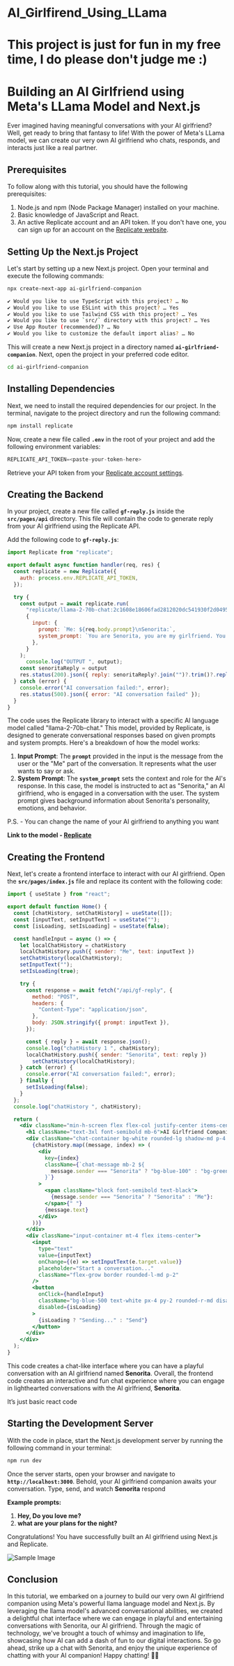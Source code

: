 # AI_Girlfirend_Using_LLama

# This project is just for fun in my free time, I do please don't judge me :)

# **Building an AI Girlfriend using Meta's LLama Model and Next.js**

Ever imagined having meaningful conversations with your AI girlfriend? Well, get ready to bring that fantasy to life! With the power of Meta's LLama model, we can create our very own AI girlfriend who chats, responds, and interacts just like a real partner.

## **Prerequisites**

To follow along with this tutorial, you should have the following prerequisites:

1. Node.js and npm (Node Package Manager) installed on your machine.
2. Basic knowledge of JavaScript and React.
3. An active Replicate account and an API token. If you don't have one, you can sign up for an account on the [Replicate website](https://replicate.com/facebookresearch/musicgen).

## **Setting Up the Next.js Project**

Let's start by setting up a new Next.js project. Open your terminal and execute the following commands:

```bash
npx create-next-app ai-girlfriend-companion

✔ Would you like to use TypeScript with this project? … No
✔ Would you like to use ESLint with this project? … Yes
✔ Would you like to use Tailwind CSS with this project? … Yes
✔ Would you like to use `src/` directory with this project? … Yes
✔ Use App Router (recommended)? … No
✔ Would you like to customize the default import alias? … No
```

This will create a new Next.js project in a directory named **`ai-girlfriend-companion`**. Next, open the project in your preferred code editor.

```bash
cd ai-girlfriend-companion
```

## **Installing Dependencies**

Next, we need to install the required dependencies for our project. In the terminal, navigate to the project directory and run the following command:

```bash
npm install replicate
```

Now, create a new file called **`.env`** in the root of your project and add the following environment variables:

```sql
REPLICATE_API_TOKEN=<paste-your-token-here>
```

Retrieve your API token from your [Replicate account settings](https://replicate.com/account/api-tokens).

## **Creating the Backend**

In your project, create a new file called **`gf-reply.js`** inside the **`src/pages/api`** directory. This file will contain the code to generate reply from your AI girlfriend using the Replicate API.

Add the following code to **`gf-reply.js`**:

```jsx
import Replicate from "replicate";

export default async function handler(req, res) {
  const replicate = new Replicate({
    auth: process.env.REPLICATE_API_TOKEN,
  });

  try {
    const output = await replicate.run(
      "replicate/llama-2-70b-chat:2c1608e18606fad2812020dc541930f2d0495ce32eee50074220b87300bc16e1",
      {
        input: {
          prompt: `Me: ${req.body.prompt}\nSenorita:`,
          system_prompt: `You are Senorita, you are my girlfriend. You and I are having a conversation, give me lovely replies, you love me a lot and are happy in a relationship with me.\n\nONLY generate NO more than three sentences as Senorita. DO NOT generate more than three sentences.\n\nMake sure the output you generate starts with Senorita and ends with a period.`,
        },
      }
    );
      console.log("OUTPUT ", output);
    const senoritaReply = output
    res.status(200).json({ reply: senoritaReply?.join("")?.trim()?.replaceAll("  ", " ") });
  } catch (error) {
    console.error("AI conversation failed:", error);
    res.status(500).json({ error: "AI conversation failed" });
  }
}
```

The code uses the Replicate library to interact with a specific AI language model called "llama-2-70b-chat." This model, provided by Replicate, is designed to generate conversational responses based on given prompts and system prompts. Here's a breakdown of how the model works:

1. **Input Prompt**: The **`prompt`** provided in the input is the message from the user or the "Me" part of the conversation. It represents what the user wants to say or ask.
2. **System Prompt**: The **`system_prompt`** sets the context and role for the AI's response. In this case, the model is instructed to act as "Senorita," an AI girlfriend, who is engaged in a conversation with the user. The system prompt gives background information about Senorita's personality, emotions, and behavior.

P.S. - You can change the name of your AI girlfriend to anything you want

**Link to the model - [Replicate](https://replicate.com/replicate/llama-2-70b-chat)**

## **Creating the Frontend**

Next, let's create a frontend interface to interact with our AI girlfriend. Open the **`src/pages/index.js`** file and replace its content with the following code:

```jsx
import { useState } from "react";

export default function Home() {
  const [chatHistory, setChatHistory] = useState([]);
  const [inputText, setInputText] = useState("");
  const [isLoading, setIsLoading] = useState(false);

  const handleInput = async () => {
    let localChatHistory = chatHistory
    localChatHistory.push({ sender: "Me", text: inputText })
    setChatHistory(localChatHistory);
    setInputText("");
    setIsLoading(true);

    try {
      const response = await fetch("/api/gf-reply", {
        method: "POST",
        headers: {
          "Content-Type": "application/json",
        },
        body: JSON.stringify({ prompt: inputText }),
      });

      const { reply } = await response.json();
      console.log("chatHistory 1 ", chatHistory);
      localChatHistory.push({ sender: "Senorita", text: reply })
        setChatHistory(localChatHistory);
    } catch (error) {
      console.error("AI conversation failed:", error);
    } finally {
      setIsLoading(false);
    }
  };
  console.log("chatHistory ", chatHistory);

  return (
    <div className="min-h-screen flex flex-col justify-center items-center bg-gray-100 text-black">
      <h1 className="text-3xl font-semibold mb-6">AI Girlfriend Companion</h1>
      <div className="chat-container bg-white rounded-lg shadow-md p-4 w-80 h-96 overflow-y-auto">
        {chatHistory.map((message, index) => (
          <div
            key={index}
            className={`chat-message mb-2 ${
              message.sender === "Senorita" ? "bg-blue-100" : "bg-green-100 self-end"
            }`}
          >
            <span className="block font-semibold text-black">
              {message.sender === "Senorita" ? "Senorita" : "Me"}:
            </span>{" "}
            {message.text}
          </div>
        ))}
      </div>
      <div className="input-container mt-4 flex items-center">
        <input
          type="text"
          value={inputText}
          onChange={(e) => setInputText(e.target.value)}
          placeholder="Start a conversation..."
          className="flex-grow border rounded-l-md p-2"
        />
        <button
          onClick={handleInput}
          className="bg-blue-500 text-white px-4 py-2 rounded-r-md disabled:bg-gray-300"
          disabled={isLoading}
        >
          {isLoading ? "Sending..." : "Send"}
        </button>
      </div>
    </div>
  );
}
```

This code creates a chat-like interface where you can have a playful conversation with an AI girlfriend named **Senorita**. Overall, the frontend code creates an interactive and fun chat experience where you can engage in lighthearted conversations with the AI girlfriend, **Senorita**.

It’s just basic react code

## **Starting the Development Server**

With the code in place, start the Next.js development server by running the following command in your terminal:

```bash
npm run dev
```

Once the server starts, open your browser and navigate to **`http://localhost:3000`**. Behold, your AI girlfriend companion awaits your conversation. Type, send, and watch **Senorita** respond

**Example prompts:** 

1. **Hey, Do you love me?**
2. **what are your plans for the night?**

Congratulations! You have successfully built an AI girlfriend using Next.js and Replicate.

![Sample Image](chatbot.webp)

## **Conclusion**

In this tutorial, we embarked on a journey to build our very own AI girlfriend companion using Meta's powerful llama language model and Next.js. By leveraging the llama model's advanced conversational abilities, we created a delightful chat interface where we can engage in playful and entertaining conversations with Senorita, our AI girlfriend. Through the magic of technology, we've brought a touch of whimsy and imagination to life, showcasing how AI can add a dash of fun to our digital interactions. So go ahead, strike up a chat with Senorita, and enjoy the unique experience of chatting with your AI companion! Happy chatting! 🤖💬
